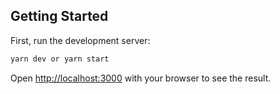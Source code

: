 ## Getting Started

First, run the development server:

```bash
yarn dev or yarn start
```

Open [http://localhost:3000](http://localhost:3000) with your browser to see the result.
